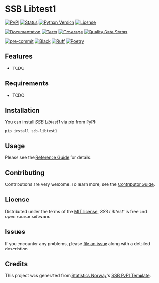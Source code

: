 # SSB Libtest1

[![PyPI](https://img.shields.io/pypi/v/ssb-libtest1.svg)][pypi status]
[![Status](https://img.shields.io/pypi/status/ssb-libtest1.svg)][pypi status]
[![Python Version](https://img.shields.io/pypi/pyversions/ssb-libtest1)][pypi status]
[![License](https://img.shields.io/pypi/l/ssb-libtest1)][license]

[![Documentation](https://github.com/statisticsnorway/ssb-libtest1/actions/workflows/docs.yml/badge.svg)][documentation]
[![Tests](https://github.com/statisticsnorway/ssb-libtest1/actions/workflows/tests.yml/badge.svg)][tests]
[![Coverage](https://sonarcloud.io/api/project_badges/measure?project=statisticsnorway_ssb-libtest1&metric=coverage)][sonarcov]
[![Quality Gate Status](https://sonarcloud.io/api/project_badges/measure?project=statisticsnorway_ssb-libtest1&metric=alert_status)][sonarquality]

[![pre-commit](https://img.shields.io/badge/pre--commit-enabled-brightgreen?logo=pre-commit&logoColor=white)][pre-commit]
[![Black](https://img.shields.io/badge/code%20style-black-000000.svg)][black]
[![Ruff](https://img.shields.io/endpoint?url=https://raw.githubusercontent.com/astral-sh/ruff/main/assets/badge/v2.json)](https://github.com/astral-sh/ruff)
[![Poetry](https://img.shields.io/endpoint?url=https://python-poetry.org/badge/v0.json)][poetry]

[pypi status]: https://pypi.org/project/ssb-libtest1/
[documentation]: https://statisticsnorway.github.io/ssb-libtest1
[tests]: https://github.com/statisticsnorway/ssb-libtest1/actions?workflow=Tests

[sonarcov]: https://sonarcloud.io/summary/overall?id=statisticsnorway_ssb-libtest1
[sonarquality]: https://sonarcloud.io/summary/overall?id=statisticsnorway_ssb-libtest1
[pre-commit]: https://github.com/pre-commit/pre-commit
[black]: https://github.com/psf/black
[poetry]: https://python-poetry.org/

## Features

- TODO

## Requirements

- TODO

## Installation

You can install _SSB Libtest1_ via [pip] from [PyPI]:

```console
pip install ssb-libtest1
```

## Usage

Please see the [Reference Guide] for details.

## Contributing

Contributions are very welcome.
To learn more, see the [Contributor Guide].

## License

Distributed under the terms of the [MIT license][license],
_SSB Libtest1_ is free and open source software.

## Issues

If you encounter any problems,
please [file an issue] along with a detailed description.

## Credits

This project was generated from [Statistics Norway]'s [SSB PyPI Template].

[statistics norway]: https://www.ssb.no/en
[pypi]: https://pypi.org/
[ssb pypi template]: https://github.com/statisticsnorway/ssb-pypitemplate
[file an issue]: https://github.com/statisticsnorway/ssb-libtest1/issues
[pip]: https://pip.pypa.io/

<!-- github-only -->

[license]: https://github.com/statisticsnorway/ssb-libtest1/blob/main/LICENSE
[contributor guide]: https://github.com/statisticsnorway/ssb-libtest1/blob/main/CONTRIBUTING.md
[reference guide]: https://statisticsnorway.github.io/ssb-libtest1/reference.html

